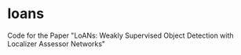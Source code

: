 # loans
Code for the Paper "LoANs: Weakly Supervised Object Detection with Localizer Assessor Networks"
